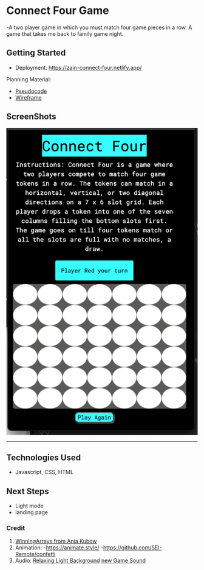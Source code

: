 # Connect Four Game
-A two player game in which you must match four game pieces in a row. A game that takes me back to family game night.

## Getting Started
- Deployment: https://zain-connect-four.netlify.app/

Planning Material:
- [Pseudocode](https://docs.google.com/document/d/1zyk2BsR8ePbIRUcJBhcZOYqpQWgzskqvyiUX_w4Um1M/edit?usp=sharing)
- [Wireframe](https://wireframe.cc/9RNnUq)

## ScreenShots
![Ald text](./ASSETS/Connect%204-Mobile%20Display.png)

---

## Technologies Used
- Javascript, CSS, HTML

## Next Steps
- Light mode
- landing page

### Credit
1. [WinningArrays from Ania Kubow](https://github.com/kubowania/connect-four/blob/master/app.js)
2. Animation:
-https://animate.style/
-https://github.com/SEI-Remote/confetti
3. Audio:
[Relaxing Light Background](https://pixabay.com/music/search/mood/uplifting/) [new Game Sound](https://mixkit.co/free-sound-effects/game/)